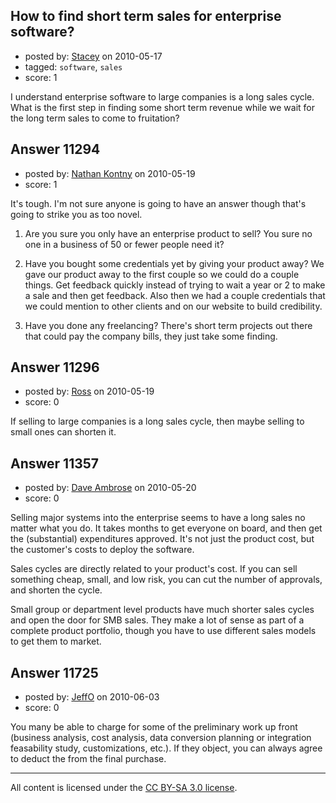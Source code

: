 ## How to find short term sales for enterprise software?

- posted by: [Stacey](https://stackexchange.com/users/-1/9534-stacey) on 2010-05-17
- tagged: `software`, `sales`
- score: 1

I understand enterprise software to large companies is a long sales cycle. What is the first step in finding  some short term revenue while we wait for the long term sales to come to fruitation? 


## Answer 11294

- posted by: [Nathan Kontny](https://stackexchange.com/users/-1/973-nathan-kontny) on 2010-05-19
- score: 1

It's tough. I'm not sure anyone is going to have an answer though that's going to strike you as too novel. 

1) Are you sure you only have an enterprise product to sell? You sure no one in a business of 50 or fewer people need it? 

2) Have you bought some credentials yet by giving your product away? We gave our product away to the first couple so we could do a couple things. Get feedback quickly instead of trying to wait a year or 2 to make a sale and then get feedback. Also then we had a couple credentials that we could mention to other clients and on our website to build credibility. 

3) Have you done any freelancing? There's short term projects out there that could pay the company bills, they just take some finding. 




## Answer 11296

- posted by: [Ross](https://stackexchange.com/users/-1/1390-ross) on 2010-05-19
- score: 0

If selling to large companies is a long sales cycle, then maybe selling to small ones can shorten it.


## Answer 11357

- posted by: [Dave Ambrose](https://stackexchange.com/users/-1/1394-dave-ambrose) on 2010-05-20
- score: 0

Selling major systems into the enterprise seems to have a long sales no matter what you do. It takes months to get everyone on board, and then get the (substantial) expenditures approved. It's not just the product cost, but the customer's costs to deploy the software.

Sales cycles are directly related to your product's cost. If you can sell something cheap, small, and low risk, you can cut the number of approvals, and shorten the cycle. 

Small group or department level products have much shorter sales cycles and open the door for SMB sales. They make a lot of sense as part of a complete product portfolio, though you have to use different sales models to get them to market.


## Answer 11725

- posted by: [JeffO](https://stackexchange.com/users/-1/1796-jeffo) on 2010-06-03
- score: 0

You many be able to charge for some of the preliminary work up front (business analysis, cost analysis, data conversion planning or integration feasability study, customizations, etc.). If they object, you can always agree to deduct the from the final purchase. 







---

All content is licensed under the [CC BY-SA 3.0 license](https://creativecommons.org/licenses/by-sa/3.0/).
